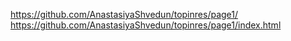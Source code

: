 https://github.com/AnastasiyaShvedun/topinres/page1/
https://github.com/AnastasiyaShvedun/topinres/page1/index.html
